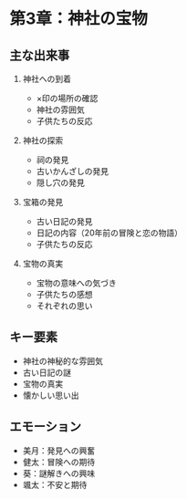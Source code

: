 # 第3章：神社の宝物

## 主な出来事
1. 神社への到着
   - ×印の場所の確認
   - 神社の雰囲気
   - 子供たちの反応

2. 神社の探索
   - 祠の発見
   - 古いかんざしの発見
   - 隠し穴の発見

3. 宝箱の発見
   - 古い日記の発見
   - 日記の内容（20年前の冒険と恋の物語）
   - 子供たちの反応

4. 宝物の真実
   - 宝物の意味への気づき
   - 子供たちの感想
   - それぞれの思い

## キー要素
- 神社の神秘的な雰囲気
- 古い日記の謎
- 宝物の真実
- 懐かしい思い出

## エモーション
- 美月：発見への興奮
- 健太：冒険への期待
- 葵：謎解きへの興味
- 颯太：不安と期待
